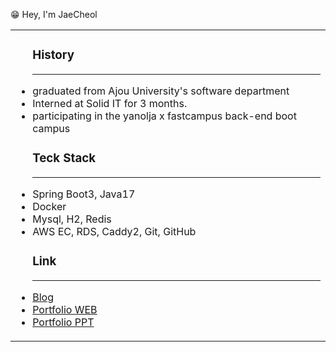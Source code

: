 <table>
  <p font-size= "30px" align="left">😁 Hey, I'm JaeCheol</p>
  <tbody>
      <td>
        <ul>
              <h3>History</h3>
            <hr width = "100%" color = "gray">
      <li>graduated from Ajou University's software department</li>
      <li>Interned at Solid IT for 3 months.</li>
      <li>participating in the yanolja x fastcampus back-end boot campus</li>
            <h3>Teck Stack</h3>
           <hr width = "100%" color = "gray">
            <li>Spring Boot3, Java17</li>
            <li>Docker</li>
            <li>Mysql, H2, Redis</li>
            <li>AWS EC, RDS, Caddy2, Git, GitHub</li>
            <h3>Link</h3>
           <hr width = "100%" color = "gray">
      <li><a href="https://blog.naver.com/wocjf0513">Blog</a></li>
      <li><a href="https://wocjf0513.github.io/">Portfolio WEB</a></li>
      <li><a href="https://github.com/wocjf0513/portfolio">Portfolio PPT</a></li>
          <p></p>
    </ul>
  </td
</tbody>
</table>



